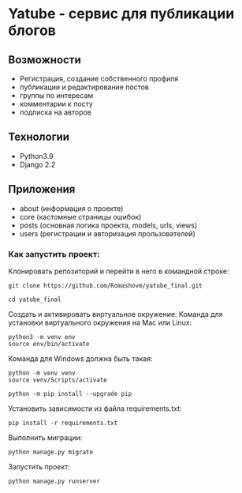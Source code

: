 # Yatube - сервис для публикации блогов

## Возможности
- Регистрация, создание собственного профиля
- публикации и редактирование постов
- группы по интересам
- комментарии к посту
- подписка на авторов

## Технологии
- Python3.9
- Django 2.2

## Приложения
- about (информация о проекте)
- core (кастомные страницы ошибок)
- posts (основная логика проекта, models, urls, views)
- users (регистрации и авторизация прользователей)

### Как запустить проект:

Клонировать репозиторий и перейти в него в командной строке:

```
git clone https://github.com/Romashovm/yatube_final.git
```

```
cd yatube_final
```

Cоздать и активировать виртуальное окружение:
Команда для установки виртуального окружения на Mac или Linux:
```
python3 -m venv env
source env/bin/activate
```
Команда для Windows должна быть такая:
```
python -m venv venv
source venv/Scripts/activate
```

```
python -m pip install --upgrade pip
```

Установить зависимости из файла requirements.txt:

```
pip install -r requirements.txt
```

Выполнить миграции:

```
python manage.py migrate
```

Запустить проект:

```
python manage.py runserver
```